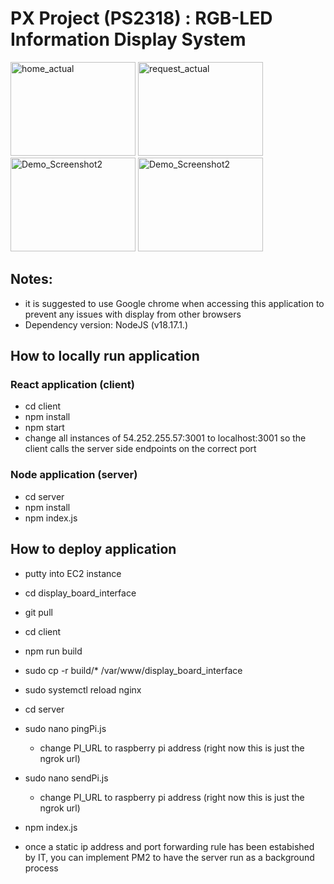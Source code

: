 # PX Project (PS2318) : RGB-LED Information Display System

<img src="https://github.com/kengen1/Vivid-Sync/assets/99401421/965f803a-3e57-4734-9846-c69062efd913" width="200" height="150" alt="home_actual"/>

<img src="https://github.com/kengen1/Vivid-Sync/assets/99401421/1d818068-cdb4-4477-bb43-4fc7276e410c" width="200" height="150" alt="request_actual"/>

<img src="https://github.com/kengen1/Vivid-Sync/assets/99401421/ebb1c0bf-43c1-46be-a5fd-f8bad88c22d0" width="200" height="150" alt="Demo_Screenshot2"/>

<img src="https://github.com/kengen1/Vivid-Sync/assets/99401421/75a7578d-97b3-417a-a753-385310ee8ee6" width="200" height="150" alt="Demo_Screenshot2"/>

## Notes:
- it is suggested to use Google chrome when accessing this application to prevent any issues with display from other browsers
- Dependency version: NodeJS (v18.17.1.)



## How to locally run application

### React application (client)
- cd client
- npm install
- npm start
- change all instances of 54.252.255.57:3001 to localhost:3001 so the client calls the server side endpoints on the correct port

### Node application (server)
- cd server
- npm install
- npm index.js


## How to deploy application
- putty into EC2 instance
- cd display_board_interface
- git pull
- cd client
- npm run build
- sudo cp -r build/* /var/www/display_board_interface
- sudo systemctl reload nginx

- cd server
- sudo nano pingPi.js
    - change PI_URL to raspberry pi address (right now this is just the ngrok url)

- sudo nano sendPi.js
    -  change PI_URL to raspberry pi address (right now this is just the ngrok url)
- npm index.js
- once a static ip address and port forwarding rule has been estabished by IT, you can implement PM2 to have the server run as a background process

